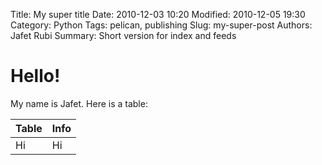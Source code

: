 Title: My super title 
Date: 2010-12-03 10:20 
Modified: 2010-12-05 19:30 
Category: Python 
Tags: pelican, publishing 
Slug: my-super-post 
Authors: Jafet Rubi 
Summary: Short version for index and feeds

# Hello!
My name is Jafet. Here is a table: 

| Table | Info |
|---|---|
| Hi | Hi |
